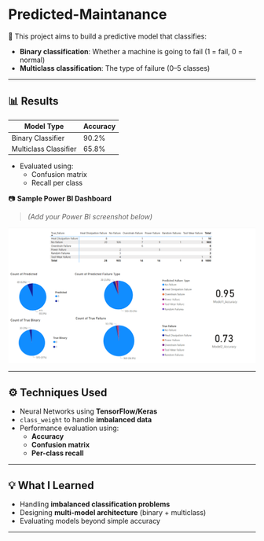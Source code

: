 # Predicted-Maintanance

🚧 This project aims to build a predictive model that classifies:

- **Binary classification**: Whether a machine is going to fail (1 = fail, 0 = normal)
- **Multiclass classification**: The type of failure (0–5 classes)

---

## 📊 Results

| Model Type        | Accuracy |
|-------------------|----------|
| Binary Classifier | 90.2%    |
| Multiclass Classifier | 65.8% |

- Evaluated using:
  - Confusion matrix
  - Recall per class

📷 **Sample Power BI Dashboard**

> *(Add your Power BI screenshot below)*

![Power BI Dashboard](pic.png)

---

## ⚙️ Techniques Used

- Neural Networks using **TensorFlow/Keras**
- `class_weight` to handle **imbalanced data**
- Performance evaluation using:
  - **Accuracy**
  - **Confusion matrix**
  - **Per-class recall**

---

## 💡 What I Learned

- Handling **imbalanced classification problems**
- Designing **multi-model architecture** (binary + multiclass)
- Evaluating models beyond simple accuracy

---


